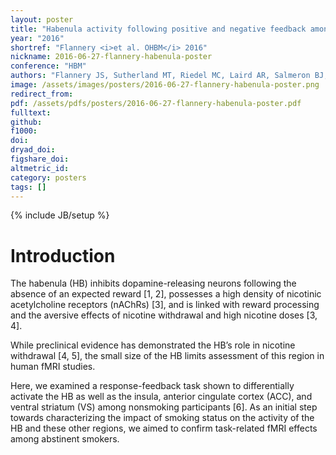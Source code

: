 ```yaml
---
layout: poster
title: "Habenula activity following positive and negative feedback among abstinent cigarette smokers"
year: "2016"
shortref: "Flannery <i>et al. OHBM</i> 2016"
nickname: 2016-06-27-flannery-habenula-poster
conference: "HBM"
authors: "Flannery JS, Sutherland MT, Riedel MC, Laird AR, Salmeron BJ, Ross TJ, Stein EA"
image: /assets/images/posters/2016-06-27-flannery-habenula-poster.png
redirect_from:
pdf: /assets/pdfs/posters/2016-06-27-flannery-habenula-poster.pdf
fulltext:
github:
f1000:
doi:
dryad_doi:
figshare_doi:
altmetric_id:
category: posters
tags: []
---
```

{% include JB/setup %}

# Introduction

The habenula (HB) inhibits dopamine-releasing neurons following the absence of an expected reward [1, 2], possesses a high density of nicotinic acetylcholine receptors (nAChRs) [3], and is linked with reward processing and the aversive effects of nicotine withdrawal and high nicotine doses [3, 4].

While preclinical evidence has demonstrated the HB’s role in nicotine withdrawal [4, 5], the small size of the HB limits assessment of this region in human fMRI studies.

Here, we examined a response-feedback task shown to differentially activate the HB as well as the insula, anterior cingulate cortex (ACC), and ventral striatum (VS) among nonsmoking participants [6]. As an initial step towards characterizing the impact of smoking status on the activity of the HB and these other regions, we aimed to confirm task-related fMRI effects among abstinent smokers.

